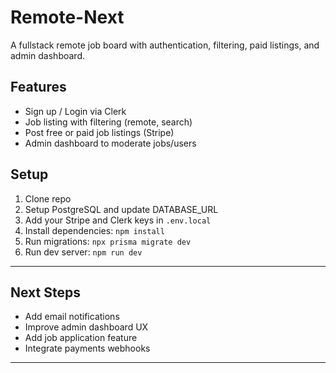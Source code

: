 # Remote-Next

A fullstack remote job board with authentication, filtering, paid listings, and admin dashboard.

## Features
- Sign up / Login via Clerk
- Job listing with filtering (remote, search)
- Post free or paid job listings (Stripe)
- Admin dashboard to moderate jobs/users

## Setup

1. Clone repo  
2. Setup PostgreSQL and update DATABASE_URL  
3. Add your Stripe and Clerk keys in `.env.local`  
4. Install dependencies: `npm install`  
5. Run migrations: `npx prisma migrate dev`  
6. Run dev server: `npm run dev`

---

## Next Steps

- Add email notifications  
- Improve admin dashboard UX  
- Add job application feature  
- Integrate payments webhooks

---

